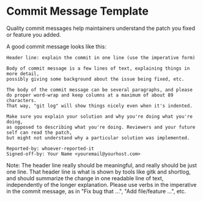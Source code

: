 <!-- SPDX-License-Identifier: MIT -->

# Commit Message Template

Quality commit messages help maintainers understand the patch you fixed or feature you added. 

A good commit message looks like this:

```console
Header line: explain the commit in one line (use the imperative form)

Body of commit message is a few lines of text, explaining things in more detail,
possibly giving some background about the issue being fixed, etc.

The body of the commit message can be several paragraphs, and please
do proper word-wrap and keep columns at a maximum of about 89 characters.
That way, "git log" will show things nicely even when it's indented.

Make sure you explain your solution and why you're doing what you're doing,
as opposed to describing what you're doing. Reviewers and your future self can read the patch,
but might not understand why a particular solution was implemented.

Reported-by: whoever-reported-it
Signed-off-by: Your Name <youremail@yourhost.com>
```

Note: The header line really should be meaningful, and really should be just one line.
That header line is what is shown by tools like gitk and shortlog, and should summarize
the change in one readable line of text, independently of the longer explanation.
Please use verbs in the imperative in the commit message, as in "Fix bug that ...", "Add file/feature ...", etc.
